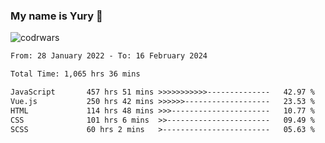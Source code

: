 ### My name is Yury 👋 
![codrwars](https://www.codewars.com/users/litury/badges/micro) 


<!--START_SECTION:waka-->

```txt
From: 28 January 2022 - To: 16 February 2024

Total Time: 1,065 hrs 36 mins

JavaScript       457 hrs 51 mins >>>>>>>>>>>--------------   42.97 %
Vue.js           250 hrs 42 mins >>>>>>-------------------   23.53 %
HTML             114 hrs 48 mins >>>----------------------   10.77 %
CSS              101 hrs 6 mins  >>-----------------------   09.49 %
SCSS             60 hrs 2 mins   >------------------------   05.63 %
```

<!--END_SECTION:waka-->

